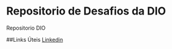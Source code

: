 # Repositorio de Desafios da DIO
Repositorio DIO

##Links Úteis
[Linkedin](www.linkedin.com/in/jonathanbaiao)
